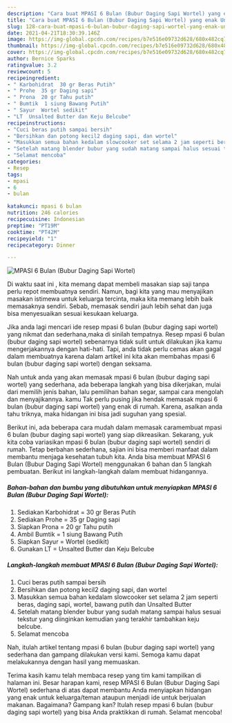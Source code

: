 ```yaml
---
description: "Cara buat MPASI 6 Bulan (Bubur Daging Sapi Wortel) yang enak Untuk Jualan"
title: "Cara buat MPASI 6 Bulan (Bubur Daging Sapi Wortel) yang enak Untuk Jualan"
slug: 128-cara-buat-mpasi-6-bulan-bubur-daging-sapi-wortel-yang-enak-untuk-jualan
date: 2021-04-21T18:30:39.146Z
image: https://img-global.cpcdn.com/recipes/b7e516e09732d628/680x482cq70/mpasi-6-bulan-bubur-daging-sapi-wortel-foto-resep-utama.jpg
thumbnail: https://img-global.cpcdn.com/recipes/b7e516e09732d628/680x482cq70/mpasi-6-bulan-bubur-daging-sapi-wortel-foto-resep-utama.jpg
cover: https://img-global.cpcdn.com/recipes/b7e516e09732d628/680x482cq70/mpasi-6-bulan-bubur-daging-sapi-wortel-foto-resep-utama.jpg
author: Bernice Sparks
ratingvalue: 3.2
reviewcount: 5
recipeingredient:
- " Karbohidrat  30 gr Beras Putih"
- " Prohe  35 gr Daging sapi"
- " Prona  20 gr Tahu putih"
- " Bumtik  1 siung Bawang Putih"
- " Sayur  Wortel sedikit"
- "LT  Unsalted Butter dan Keju Belcube"
recipeinstructions:
- "Cuci beras putih sampai bersih"
- "Bersihkan dan potong kecil2 daging sapi, dan wortel"
- "Masukkan semua bahan kedalam slowcooker set selama 2 jam seperti beras, daging sapi, wortel, bawang putih dan Unsalted Butter"
- "Setelah matang blender bubur yang sudah matang sampai halus sesuai tekstur yang diinginkan kemudian yang terakhir tambahkan keju belcube."
- "Selamat mencoba"
categories:
- Resep
tags:
- mpasi
- 6
- bulan

katakunci: mpasi 6 bulan 
nutrition: 246 calories
recipecuisine: Indonesian
preptime: "PT19M"
cooktime: "PT42M"
recipeyield: "1"
recipecategory: Dinner

---
```



![MPASI 6 Bulan (Bubur Daging Sapi Wortel)](https://img-global.cpcdn.com/recipes/b7e516e09732d628/680x482cq70/mpasi-6-bulan-bubur-daging-sapi-wortel-foto-resep-utama.jpg)

Di waktu  saat ini , kita memang dapat membeli masakan siap saji tanpa perlu repot membuatnya sendiri. Namun, bagi kita yang mau menyajikan masakan istimewa untuk keluarga tercinta, maka kita memang lebih baik memasaknya sendiri. Sebab, memasak sendiri jauh lebih sehat dan juga bisa menyesuaikan sesuai kesukaan keluarga.

Jika anda lagi mencari ide resep mpasi 6 bulan (bubur daging sapi wortel) yang nikmat dan sederhana,maka di sinilah tempatnya. Resep mpasi 6 bulan (bubur daging sapi wortel)  sebenarnya tidak sulit untuk dilakukan jika kamu mengerjakannya dengan hati-hati. Tapi, anda tidak perlu cemas akan gagal dalam membuatnya 
karena dalam artikel ini kita akan membahas mpasi 6 bulan (bubur daging sapi wortel) dengan seksama.  



Nah untuk anda yang akan memasak mpasi 6 bulan (bubur daging sapi wortel) yang sederhana, ada beberapa langkah yang bisa dikerjakan, mulai dari memilih jenis bahan, lalu pemilihan bahan segar, sampai cara mengolah dan menyajikannya. kamu Tak perlu pusing jika hendak memasak mpasi 6 bulan (bubur daging sapi wortel) yang enak di rumah. Karena, asalkan anda  tahu triknya, maka hidangan ini bisa jadi suguhan yang spesial.

Berikut ini, ada beberapa cara mudah dalam memasak caramembuat mpasi 6 bulan (bubur daging sapi wortel) yang siap dikreasikan. Sekarang, yuk kita coba variasikan mpasi 6 bulan (bubur daging sapi wortel) sendiri di rumah. Tetap berbahan sederhana, sajian ini bisa memberi manfaat dalam membantu menjaga kesehatan tubuh kita. Anda bisa membuat MPASI 6 Bulan (Bubur Daging Sapi Wortel) menggunakan 6 bahan dan 5 langkah pembuatan. Berikut ini langkah-langkah dalam membuat hidangannya.

<!--inarticleads1-->

##### Bahan-bahan dan bumbu yang dibutuhkan untuk menyiapkan MPASI 6 Bulan (Bubur Daging Sapi Wortel):

1. Sediakan  Karbohidrat = 30 gr Beras Putih
1. Sediakan  Prohe = 35 gr Daging sapi
1. Siapkan  Prona = 20 gr Tahu putih
1. Ambil  Bumtik = 1 siung Bawang Putih
1. Siapkan  Sayur = Wortel (sedikit)
1. Gunakan LT = Unsalted Butter dan Keju Belcube




<!--inarticleads2-->

##### Langkah-langkah membuat MPASI 6 Bulan (Bubur Daging Sapi Wortel):

1. Cuci beras putih sampai bersih
1. Bersihkan dan potong kecil2 daging sapi, dan wortel
1. Masukkan semua bahan kedalam slowcooker set selama 2 jam seperti beras, daging sapi, wortel, bawang putih dan Unsalted Butter
1. Setelah matang blender bubur yang sudah matang sampai halus sesuai tekstur yang diinginkan kemudian yang terakhir tambahkan keju belcube.
1. Selamat mencoba




Nah, itulah artikel tentang  mpasi 6 bulan (bubur daging sapi wortel)  yang sederhana dan gampang dilakukan versi kami. Semoga kamu dapat melakukannya dengan hasil yang memuaskan. 

Terima kasih kamu telah membaca resep yang tim kami tampilkan di halaman ini. Besar harapan kami, resep  MPASI 6 Bulan (Bubur Daging Sapi Wortel) sederhana di atas dapat membantu Anda menyiapkan hidangan yang enak untuk keluarga/teman ataupun menjadi ide untuk berjualan makanan. Bagaimana? Gampang kan? Itulah resep mpasi 6 bulan (bubur daging sapi wortel) yang bisa Anda praktikkan di rumah. Selamat mencoba!

